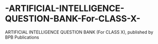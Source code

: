 # -ARTIFICIAL-INTELLIGENCE-QUESTION-BANK-For-CLASS-X-
 ARTIFICIAL INTELLIGENCE QUESTION BANK (For CLASS X), published by BPB Publications
